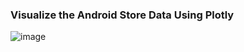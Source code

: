 ### Visualize the Android Store Data Using Plotly

![image](https://user-images.githubusercontent.com/53910160/216718860-4997b827-9160-4e40-ab46-c48eb4e8cddd.png)
